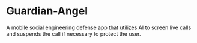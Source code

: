 # Guardian-Angel
A mobile social engineering defense app that utilizes AI to screen live calls and suspends the call if necessary to protect the user.
